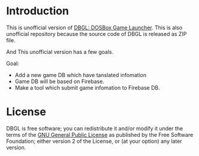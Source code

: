 # Introduction

This is unofficial version of [DBGL: DOSBox Game Launcher](http://members.quicknet.nl/blankendaalr/dbgl/).
This is also unofficial repository because the source code of DBGL is released as ZIP file.

And This unofficial version has a few goals.

Goal:
- Add a new game DB which have tanslated infomation
- Game DB will be based on Firebase.
- Make a tool which submit game infomation to Firebase DB.

# License

DBGL is free software; you can redistribute it and/or modify it under the terms of the [GNU General Public License](http://www.gnu.org/licenses/gpl.html) as published by the Free Software Foundation; either version 2 of the License, or (at your option) any later version.
